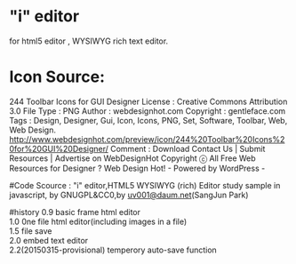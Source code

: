 # "i" editor
for html5 editor , WYSIWYG rich text editor.

# Icon Source:
244 Toolbar Icons for GUI Designer
License : Creative Commons Attribution 3.0
File Type : PNG
Author : webdesignhot.com
Copyright : gentleface.com
Tags : Design, Designer, Gui, Icon, Icons, PNG, Set, Software, Toolbar, Web, Web Design.
http://www.webdesignhot.com/preview/icon/244%20Toolbar%20Icons%20for%20GUI%20Designer/
Comment : Download 
Contact Us | Submit Resources | Advertise on WebDesignHot
Copyright ⓒ All Free Web Resources for Designer ? Web Design Hot! - Powered by WordPress -

#Code Scource :
 "i" editor,HTML5 WYSIWYG (rich) Editor study sample in javascript, by GNUGPL&CC0,by uv001@daum.net(SangJun Park) 

#history
0.9 basic frame html editor  <br>
1.0 0ne file html editor(including images in a file)<br>
1.5  file save <br>
2.0  embed text editor<br>
2.2(20150315-provisional) temperory auto-save function<br>
 
